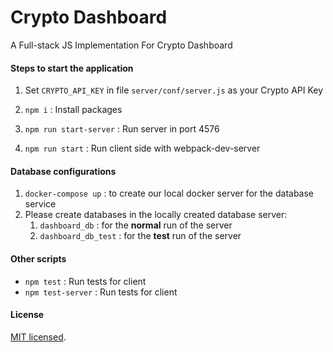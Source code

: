 # Crypto Dashboard
A Full-stack JS Implementation For Crypto Dashboard

#### Steps to start the application

1. Set `CRYPTO_API_KEY` in file `server/conf/server.js` as your Crypto API Key

2. `npm i` : Install packages 

3. `npm run start-server` : Run server in port 4576

4. `npm run start` : Run client side with webpack-dev-server

#### Database configurations
1. `docker-compose up` : to create our local docker server for the database service
2. Please create databases in the locally created database server:
    1. `dashboard_db` : for the **normal** run of the server 
    1. `dashboard_db_test` : for the **test** run of the server 

#### Other scripts

* `npm test` : Run tests for client
* `npm test-server` : Run tests for client

#### License

[MIT licensed](./LICENSE).
